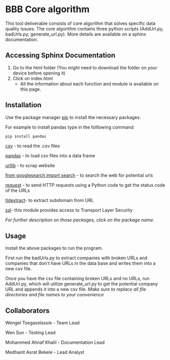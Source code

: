 # BBB Core algorithm

This tool deliverable consists of core algorithm that solves specific data quality issues.
The core algorithm contains three python scripts (AddUrl.py, badUrls.py, generate_url.py). More details are available on a sphinx documentation. 

## Accessing Sphinx Documentation

1) Go to the html folder (You might need to download the folder on your device before opening it)
2) Click on index.html
     * All the information about each function and module is available on this page.

## Installation

Use the package manager [pip](https://pip.pypa.io/en/stable/) to install the necessary packages.

For example to install pandas type in the folllowing command:

```bash
pip install pandas
```

[csv](https://pypi.org/project/python-csv/) - to read the .csv files  

[pandas](https://pypi.org/project/pandas/) - to load csv files into a data frame  

[urllib](https://pypi.org/project/urllib3/) - to scrap website

[from googlesearch import search](https://pypi.org/project/google-search/) - to search the web for potential urls

[request](https://pypi.org/project/requests/) - to send HTTP requests using a Python code to get the status code of the URLs

[tldextract](https://pypi.org/project/tldextract/)- to extract subdomain from URL

[ssl](https://pypi.org/project/ssl/)- this module provides access to Transport Layer Security

_For further description on those packages, click on the package name._ 


## Usage

Install the above packages to run the program.

First run the badUrls.py to extract companies with broken URLs and companies that don't have URLs in the data base and writes them into a new csv file. 

Once you have the csv file containing broken URLs and no URLs, run AddUrl.py, which will utilize generate_url.py to get the potential company URL and appends it into a new csv file.
_Make sure to replace all file directories and file names to your convenience_ 


## Collaborators
Wengel Tsegaselassie - Team Lead



Wen Sun - Testing Lead



Mohammed Ahnaf Khalil - Documentation Lead



Medhanit Asrat Bekele - Lead Analyst
